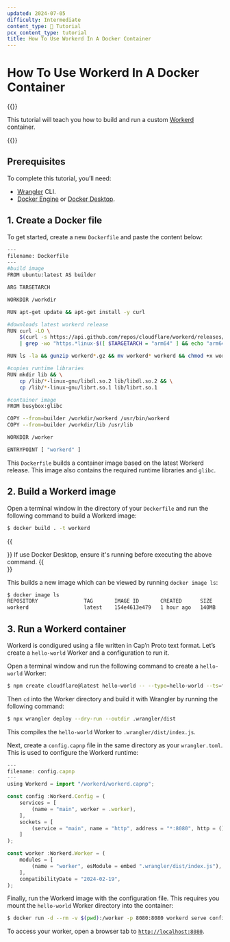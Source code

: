```yaml
---
updated: 2024-07-05
difficulty: Intermediate
content_type: 📝 Tutorial
pcx_content_type: tutorial
title: How To Use Workerd In A Docker Container
---
```


# How To Use Workerd In A Docker Container

{{<tutorial-date-info>}}

This tutorial will teach you how to build and run a custom [Workerd](https://github.com/cloudflare/workerd) container.

{{<render file="_tutorials-before-you-start.md">}}

## Prerequisites

To complete this tutorial, you’ll need:

- [Wrangler](/workers/wrangler/) CLI.
- [Docker Engine](https://docs.docker.com/engine/install/) or [Docker Desktop](https://docs.docker.com/get-docker/).

## 1. Create a Docker file

To get started, create a new `Dockerfile` and paste the content below:

```bash
---
filename: Dockerfile
---
#build image
FROM ubuntu:latest AS builder

ARG TARGETARCH

WORKDIR /workdir

RUN apt-get update && apt-get install -y curl

#downloads latest workerd release
RUN curl -LO \
    $(curl -s https://api.github.com/repos/cloudflare/workerd/releases/latest \
    | grep -wo "https.*linux-$([ $TARGETARCH = "arm64" ] && echo "arm64" || echo "64").gz")

RUN ls -la && gunzip workerd*.gz && mv workerd* workerd && chmod +x workerd

#copies runtime libraries
RUN mkdir lib && \
    cp /lib/*-linux-gnu/libdl.so.2 lib/libdl.so.2 && \
    cp /lib/*-linux-gnu/librt.so.1 lib/librt.so.1

#container image
FROM busybox:glibc

COPY --from=builder /workdir/workerd /usr/bin/workerd
COPY --from=builder /workdir/lib /usr/lib

WORKDIR /worker

ENTRYPOINT [ "workerd" ]

```

This `Dockerfile` builds a container image based on the latest Workerd release. This image also contains the required runtime libraries and `glibc`.

## 2. Build a Workerd image

Open a terminal window in the directory of your `Dockerfile` and run the following command to build a Workerd image:

```sh
$ docker build . -t workerd
```

{{<Aside type="note">}}
If use Docker Desktop, ensure it's running before executing the above command.
{{</Aside>}}

This builds a new image which can be viewed by running `docker image ls`:

```sh
$ docker image ls
REPOSITORY               TAG       IMAGE ID       CREATED      SIZE
workerd                  latest    154e4613e479   1 hour ago   140MB
```

## 3. Run a Workerd container

Workerd is condigured using a file written in Cap’n Proto text format. Let’s create a `hello-world` Worker and a configuration to run it.

Open a terminal window and run the following command to create a `hello-world` Worker:

```sh
$ npm create cloudflare@latest hello-world -- --type=hello-world --ts=false --git=false --deploy=false
```

Then `cd` into the Worker directory and build it with Wrangler by running the following command:

```sh
$ npx wrangler deploy --dry-run --outdir .wrangler/dist
```

This compiles the `hello-world` Worker to `.wrangler/dist/index.js`.

Next, create a `config.capnp` file in the same directory as your `wrangler.toml`. This is used to configure the Workerd runtime:

```jsx
---
filename: config.capnp
---
using Workerd = import "/workerd/workerd.capnp";

const config :Workerd.Config = (
    services = [
        (name = "main", worker = .worker),
    ],
    sockets = [
        (service = "main", name = "http", address = "*:8080", http = ()),
    ]
);

const worker :Workerd.Worker = (
    modules = [
        (name = "worker", esModule = embed ".wrangler/dist/index.js"),
    ],
    compatibilityDate = "2024-02-19",
);
```

Finally, run the Workerd image with the configuration file. This requires you mount the `hello-world` Worker directory into the container:

```sh
$ docker run -d --rm -v $(pwd):/worker -p 8080:8080 workerd serve config.capnp
```

To access your worker, open a browser tab to [`http://localhost:8080`](http://localhost:8080/).
